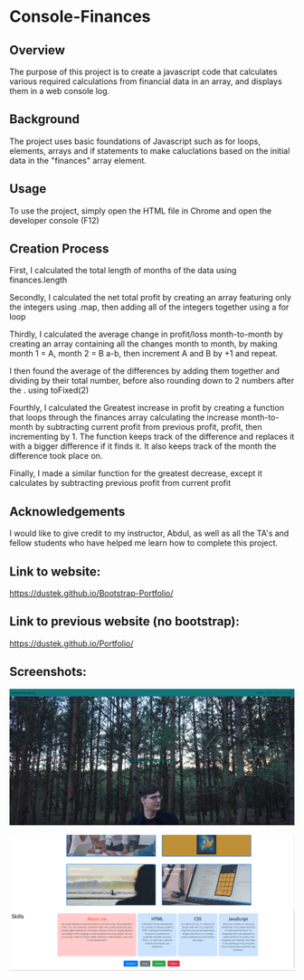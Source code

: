 # Console-Finances

## Overview

The purpose of this project is to create a javascript code that calculates various required calculations from financial data in an array, and displays them in a web console log.

## Background

The project uses basic foundations of Javascript such as for loops, elements, arrays and if statements to make caluclations based on the initial data in the "finances" array element.

## Usage

To use the project, simply open the HTML file in Chrome and open the developer console (F12)

## Creation Process

First, I calculated the total length of months of the data using finances.length

Secondly, I calculated the net total profit by creating an array featuring only the integers using .map, then adding all of the integers together using a for loop

Thirdly, I calculated the average change in profit/loss month-to-month by creating an array containing all the changes month to month, by making month 1 = A, month 2 = B a-b, then increment A and B by +1 and repeat.

I then found the average of the differences by adding them together and dividing by their total number, before also rounding down to 2 numbers after the . using toFixed(2)

Fourthly, I calculated the Greatest increase in profit by creating a function that loops through the finances array calculating the increase month-to-month by subtracting current profit from previous profit, profit, then incrementing by 1. The function keeps track of the difference and replaces it with a bigger difference if it finds it. It also keeps track of the month the difference took place on.

Finally, I made a similar function for the greatest decrease, except it calculates by subtracting previous profit from current profit


## Acknowledgements

I would like to give credit to my instructor, Abdul, as well as all the TA's and fellow students who have helped me learn how to complete this project.

## Link to website:

https://dustek.github.io/Bootstrap-Portfolio/

## Link to previous website (no bootstrap):

https://dustek.github.io/Portfolio/




## Screenshots:

![screenshot](https://github.com/Dustek/Bootstrap-Portfolio/blob/main/images/screenshot1.png)

![screenshot](https://github.com/Dustek/Bootstrap-Portfolio/blob/main/images/screenshot2.png)
